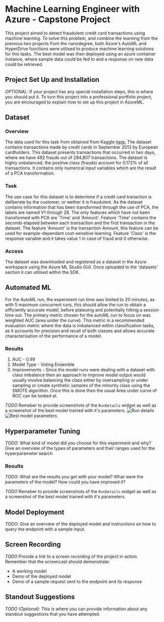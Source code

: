 # Machine Learning Engineer with Azure - Capstone Project

This project aimed to detect fraudulent credit card transactions using machine learning. To solve this problem, and combine the learning from the previous two projects from the nanodegree, both Azure's AutoML and HyperDrive functions were utilised to produce machine learning solutions for this tasks. The best model was then deployed using an azure container instance, where sample data could be fed to and a response on new data could be retrieved. 

## Project Set Up and Installation
*OPTIONAL:* If your project has any special installation steps, this is where you should put it. To turn this project into a professional portfolio project, you are encouraged to explain how to set up this project in AzureML.

## Dataset

### Overview
The data used for this task from obtained from Kaggle [here.](https://www.kaggle.com/datasets/mlg-ulb/creditcardfraud?resource=download) The dataset contains transactions made by credit cards in September 2013 by European cardholders. This dataset presents transactions that occurred in two days, where we have 492 frauds out of 284,807 transactions. The dataset is highly unbalanced, the positive class (frauds) account for 0.172% of all transactions. It contains only numerical input variables which are the result of a PCA transformation.

### Task
The use case for this dataset is to determine if a credit card tranaction is deliberate by the customer, or wether it is fraudulent. As the dataset contains information that has been transformed through the use of PCA, the labels are named V1 through 28. The only features which have not been transformed with PCA are 'Time' and 'Amount'. Feature 'Time' contains the seconds elapsed between each transaction and the first transaction in the dataset. The feature 'Amount' is the transaction Amount, this feature can be used for example-dependant cost-sensitive learning. Feature 'Class' is the response variable and it takes value 1 in case of fraud and 0 otherwise.

### Access
The  dataset was downloaded and registered as a dataset in the Azure workspace using the Azure ML Studio GUI. Once uploaded to the 'datasets' section it can utilised within the SDK.

## Automated ML
For the AutoML run, the experiment run time was limited to 20 minutes, as with 5 maximum concurrent runs, this should allow the run to obtain a sifficiently accurate model, before plateuing and potentially hitting a session time out. The primary metric chosen for the autoML run to focus on was weighted AUC (area under the curve). This metric is a recommended evaluation metric where the data is imbalanced within classification tasks, as it accounts for precision and recall of both classes and allows accurate characterisation of the performance of a model.

### Results
1. AUC - 0.99
2. Model Type - Voting Ensemble
3. Improvements - Since the model runs were dealing with a dataset with class imbalance then an approach to improve model output would usually involve balancing the class either by oversampling or under sampling or create synthetic samples of the minority class using the SMOTE algorithm. Once this is done then the usual Area under curve of ROC can be looked at.

*TODO* Remeber to provide screenshots of the `RunDetails` widget as well as a screenshot of the best model trained with it's parameters.
	![Run details](https://user-images.githubusercontent.com/56005109/176929906-1e2442ab-b752-4d9a-b59a-1aaadbd9a2cd.PNG)
  ![Best model parameters](image.jpg)

## Hyperparameter Tuning
*TODO*: What kind of model did you choose for this experiment and why? Give an overview of the types of parameters and their ranges used for the hyperparameter search


### Results
*TODO*: What are the results you got with your model? What were the parameters of the model? How could you have improved it?

*TODO* Remeber to provide screenshots of the `RunDetails` widget as well as a screenshot of the best model trained with it's parameters.

## Model Deployment
*TODO*: Give an overview of the deployed model and instructions on how to query the endpoint with a sample input.

## Screen Recording
*TODO* Provide a link to a screen recording of the project in action. Remember that the screencast should demonstrate:
- A working model
- Demo of the deployed  model
- Demo of a sample request sent to the endpoint and its response

## Standout Suggestions
*TODO (Optional):* This is where you can provide information about any standout suggestions that you have attempted.
